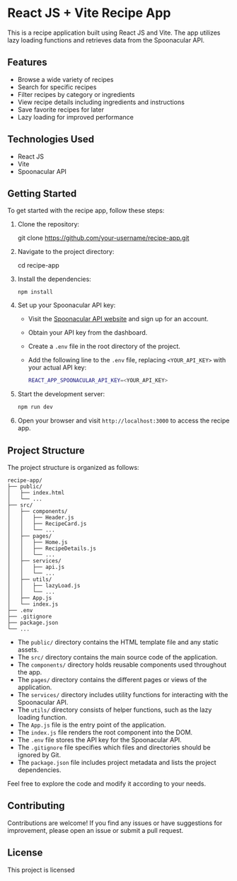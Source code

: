 
# React JS + Vite Recipe App

This is a recipe application built using React JS and Vite. The app utilizes lazy loading functions and retrieves data from the Spoonacular API.

## Features

- Browse a wide variety of recipes
- Search for specific recipes
- Filter recipes by category or ingredients
- View recipe details including ingredients and instructions
- Save favorite recipes for later
- Lazy loading for improved performance

## Technologies Used

- React JS
- Vite
- Spoonacular API

## Getting Started

To get started with the recipe app, follow these steps:

1. Clone the repository:

   
   git clone https://github.com/your-username/recipe-app.git


2. Navigate to the project directory:

   
   cd recipe-app
   

3. Install the dependencies:

   ```
   npm install
   ```

4. Set up your Spoonacular API key:
   
   - Visit the [Spoonacular API website](https://spoonacular.com/food-api) and sign up for an account.
   - Obtain your API key from the dashboard.
   - Create a `.env` file in the root directory of the project.
   - Add the following line to the `.env` file, replacing `<YOUR_API_KEY>` with your actual API key:

     ```bash
     REACT_APP_SPOONACULAR_API_KEY=<YOUR_API_KEY>
     ```

5. Start the development server:

   ```bash
   npm run dev
   ```

6. Open your browser and visit `http://localhost:3000` to access the recipe app.

## Project Structure

The project structure is organized as follows:

```
recipe-app/
├── public/
│   ├── index.html
│   └── ...
├── src/
│   ├── components/
│   │   ├── Header.js
│   │   ├── RecipeCard.js
│   │   └── ...
│   ├── pages/
│   │   ├── Home.js
│   │   ├── RecipeDetails.js
│   │   └── ...
│   ├── services/
│   │   ├── api.js
│   │   └── ...
│   ├── utils/
│   │   ├── lazyLoad.js
│   │   └── ...
│   ├── App.js
│   └── index.js
├── .env
├── .gitignore
├── package.json
└── ...
```

- The `public/` directory contains the HTML template file and any static assets.
- The `src/` directory contains the main source code of the application.
- The `components/` directory holds reusable components used throughout the app.
- The `pages/` directory contains the different pages or views of the application.
- The `services/` directory includes utility functions for interacting with the Spoonacular API.
- The `utils/` directory consists of helper functions, such as the lazy loading function.
- The `App.js` file is the entry point of the application.
- The `index.js` file renders the root component into the DOM.
- The `.env` file stores the API key for the Spoonacular API.
- The `.gitignore` file specifies which files and directories should be ignored by Git.
- The `package.json` file includes project metadata and lists the project dependencies.

Feel free to explore the code and modify it according to your needs.

## Contributing

Contributions are welcome! If you find any issues or have suggestions for improvement, please open an issue or submit a pull request.

## License

This project is licensed

